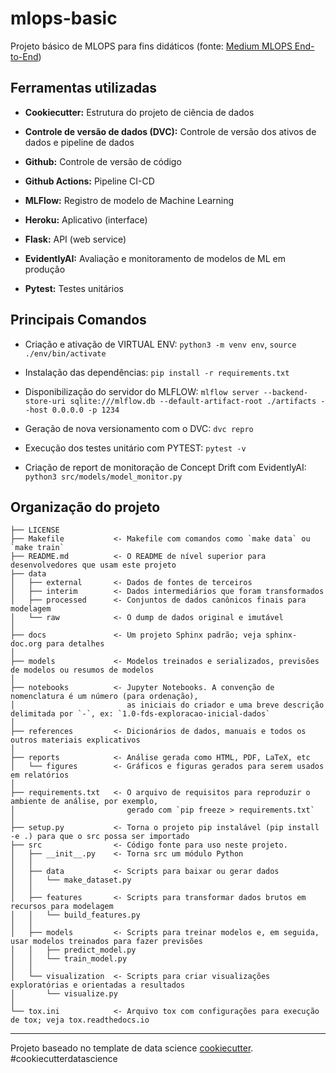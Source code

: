 # mlops-basic

Projeto básico de MLOPS para fins didáticos (fonte: [Medium MLOPS End-to-End](https://medium.com/@shanakachathuranga/end-to-end-machine-learning-pipeline-with-mlops-tools-mlflow-dvc-flask-heroku-evidentlyai-github-c38b5233778c))

## Ferramentas utilizadas

*   **Cookiecutter:** Estrutura do projeto de ciência de dados

*   **Controle de versão de dados (DVC):** Controle de versão dos ativos de dados e pipeline de dados

*   **Github:** Controle de versão de código

*   **Github Actions:** Pipeline CI-CD

*   **MLFlow:** Registro de modelo de Machine Learning

*   **Heroku:** Aplicativo (interface)

*   **Flask:** API (web service)

*   **EvidentlyAI:** Avaliação e monitoramento de modelos de ML em produção

*   **Pytest:** Testes unitários

## Principais Comandos

*   Criação e ativação de VIRTUAL ENV: `python3 -m venv env`, `source ./env/bin/activate`

*   Instalação das dependências: `pip install -r requirements.txt`

*   Disponibilização do servidor do MLFLOW: `mlflow server --backend-store-uri sqlite:///mlflow.db --default-artifact-root ./artifacts --host 0.0.0.0 -p 1234`

*   Geração de nova versionamento com o DVC: `dvc repro`

*   Execução dos testes unitário com PYTEST: `pytest -v`

*   Criação de report de monitoração de Concept Drift com EvidentlyAI: `python3 src/models/model_monitor.py`

## Organização do projeto

    ├── LICENSE
    ├── Makefile           <- Makefile com comandos como `make data` ou `make train`
    ├── README.md          <- O README de nível superior para desenvolvedores que usam este projeto
    ├── data
    │   ├── external       <- Dados de fontes de terceiros
    │   ├── interim        <- Dados intermediários que foram transformados
    │   ├── processed      <- Conjuntos de dados canônicos finais para modelagem
    │   └── raw            <- O dump de dados original e imutável
    │
    ├── docs               <- Um projeto Sphinx padrão; veja sphinx-doc.org para detalhes
    │
    ├── models             <- Modelos treinados e serializados, previsões de modelos ou resumos de modelos
    │
    ├── notebooks          <- Jupyter Notebooks. A convenção de nomenclatura é um número (para ordenação),
    │                         as iniciais do criador e uma breve descrição delimitada por `-`, ex: `1.0-fds-exploracao-inicial-dados`
    │
    ├── references         <- Dicionários de dados, manuais e todos os outros materiais explicativos
    │
    ├── reports            <- Análise gerada como HTML, PDF, LaTeX, etc
    │   └── figures        <- Gráficos e figuras gerados para serem usados ​​em relatórios
    │
    ├── requirements.txt   <- O arquivo de requisitos para reproduzir o ambiente de análise, por exemplo,
    │                         gerado com `pip freeze > requirements.txt`
    │
    ├── setup.py           <- Torna o projeto pip instalável (pip install -e .) para que o src possa ser importado
    ├── src                <- Código fonte para uso neste projeto.
    │   ├── __init__.py    <- Torna src um módulo Python
    │   │
    │   ├── data           <- Scripts para baixar ou gerar dados
    │   │   └── make_dataset.py
    │   │
    │   ├── features       <- Scripts para transformar dados brutos em recursos para modelagem
    │   │   └── build_features.py
    │   │
    │   ├── models         <- Scripts para treinar modelos e, em seguida, usar modelos treinados para fazer previsões
    │   │   ├── predict_model.py
    │   │   └── train_model.py
    │   │
    │   └── visualization  <- Scripts para criar visualizações exploratórias e orientadas a resultados
    │       └── visualize.py
    │
    └── tox.ini            <- Arquivo tox com configurações para execução de tox; veja tox.readthedocs.io

***

Projeto baseado no template de data science [cookiecutter](https://drivendata.github.io/cookiecutter-data-science/). #cookiecutterdatascience
